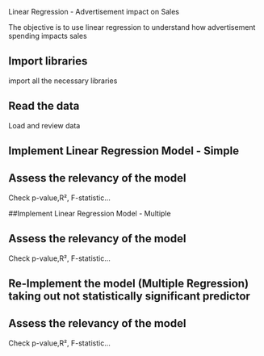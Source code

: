 Linear Regression - Advertisement impact on Sales

The objective is to use linear regression to understand how advertisement spending impacts sales

## Import libraries
import all the necessary libraries

## Read the data
Load and review data

## Implement Linear Regression Model - Simple

## Assess the relevancy of the model
Check p-value,R², F-statistic...

##Implement Linear Regression Model - Multiple

## Assess the relevancy of the model
Check p-value,R², F-statistic...

## Re-Implement the model (Multiple Regression) taking out not statistically significant predictor

## Assess the relevancy of the model
Check p-value,R², F-statistic...

